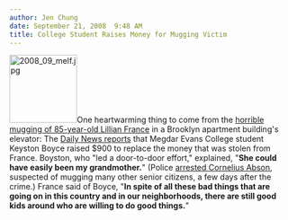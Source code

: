 ```yaml
---
author: Jen Chung
date: September 21, 2008  9:48 AM
title: College Student Raises Money for Mugging Victim
---
```


<p><img alt="2008_09_melf.jpg" src="https://web.archive.org/web/20110623145029im_/http://gothamist.com/attachments/jen/2008_09_melf.jpg" width="120" height="121" class="right">One heartwarming thing to come from the <a href="https://web.archive.org/web/20110623145029/http://gothamist.com/2008/08/19/85yearold_mugged_choked_in_elevator.php">horrible mugging of 85-year-old Lillian France</a> in a Brooklyn apartment building&apos;s elevator: The <a href="https://web.archive.org/web/20110623145029/http://www.nydailynews.com/news/ny_crime/2008/09/20/2008-09-20_medgar_evers_college_junior_raises_money.html">Daily News reports</a> that Megdar Evans College student Keyston Boyce raised $900 to replace the money that was stolen from France.  Boyston, who &quot;led a door-to-door effort,&quot; explained, &quot;<strong>She could have easily been my grandmother.</strong>&quot;  (Police <a href="https://web.archive.org/web/20110623145029/http://gothamist.com/2008/08/22/granny_doesnt_accept_attackers_apol.php">arrested Cornelius Abson</a>, suspected of mugging many other senior citizens, a few days after the crime.)  France said of Boyce, &quot;<strong>In spite of all these bad things that are going on in this country and in our neighborhoods, there are still good kids around who are willing to do good things.</strong>&quot;</p>